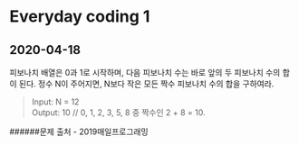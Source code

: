 Everyday coding 1
=================
2020-04-18
-----------

피보나치 배열은 0과 1로 시작하며, 다음 피보나치 수는 바로 앞의 두 피보나치 수의 합이 된다. 정수 N이 주어지면, N보다 작은 모든 짝수 피보나치 수의 합을 구하여라.

> Input: N = 12  
  Output: 10 // 0, 1, 2, 3, 5, 8 중 짝수인 2 + 8 = 10.

######문제 출처 - 2019매일프로그래밍